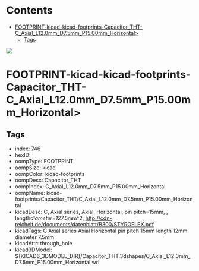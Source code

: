



Contents
========

* [FOOTPRINT-kicad-kicad-footprints-Capacitor_THT-C_Axial_L12.0mm_D7.5mm_P15.00mm_Horizontal>](#footprint-kicad-kicad-footprints-capacitor_tht-c_axial_l120mm_d75mm_p1500mm_horizontal)
	* [Tags](#tags)
  
![][im]
# FOOTPRINT-kicad-kicad-footprints-Capacitor_THT-C_Axial_L12.0mm_D7.5mm_P15.00mm_Horizontal>

## Tags

- index: 746
- hexID: 
- oompType: FOOTPRINT
- oompSize: kicad
- oompColor: kicad-footprints
- oompDesc: Capacitor_THT
- oompIndex: C_Axial_L12.0mm_D7.5mm_P15.00mm_Horizontal
- oompName: kicad-footprints/Capacitor_THT/C_Axial_L12.0mm_D7.5mm_P15.00mm_Horizontal
- kicadDesc: C, Axial series, Axial, Horizontal, pin pitch=15mm, , length*diameter=12*7.5mm^2, http://cdn-reichelt.de/documents/datenblatt/B300/STYROFLEX.pdf
- kicadTags: C Axial series Axial Horizontal pin pitch 15mm  length 12mm diameter 7.5mm
- kicadAttr: through_hole
- kicad3DModel: ${KICAD6_3DMODEL_DIR}/Capacitor_THT.3dshapes/C_Axial_L12.0mm_D7.5mm_P15.00mm_Horizontal.wrl



[im]: image.png
